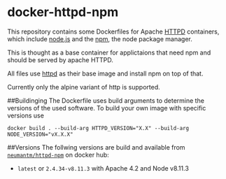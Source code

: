# docker-httpd-npm
This repository contains some Dockerfiles for Apache [HTTPD](https://httpd.apache.org/) containers, 
which include [node.js](https://nodejs.org/) and the [npm](https://www.npmjs.com/), the node package manager.

This is thought as a base container for applictaions that need npm and should be served by apache HTTPD.

All files use [httpd](https://hub.docker.com/_/httpd/) as their base image and install npm on top of that.

Currently only the alpine variant of http is supported.

##Buildinging
The Dockerfile uses build arguments to determine the versions of the used software.
To build your own image with specific versions use

    docker build . --build-arg HTTPD_VERSION="X.X" --build-arg NODE_VERSION="vX.X.X"

##Versions
The follwing versions are build and available from [`neumantm/httpd-npm`](https://hub.docker.com/r/neumantm/httpd-npm/) on docker hub:

 - `latest` or `2.4.34-v8.11.3` with Apache 4.2 and Node v8.11.3
